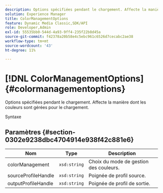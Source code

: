 ```yaml
---
description: Options spécifiées pendant le chargement. Affecte la manière dont les couleurs sont gérées pour le chargement.
solution: Experience Manager
title: ColorManagementOptions
feature: Dynamic Media Classic,SDK/API
role: Developer,Admin
exl-id: 55535bb0-544d-4a93-9ff4-235f22b8d45a
source-git-commit: f42378a20b58e4c5ebc961c6526d7cecabc2ae38
workflow-type: tm+mt
source-wordcount: '43'
ht-degree: 11%

---
```


# [!DNL ColorManagementOptions]{#colormanagementoptions}

Options spécifiées pendant le chargement. Affecte la manière dont les couleurs sont gérées pour le chargement.

Syntaxe

## Paramètres {#section-0302e9238dbc4704914e938f42c881e6}

| Nom | Type | Description |
|---|---|---|
| colorManagement | `xsd:string` | Choix du mode de gestion des couleurs. |
| sourceProfileHandle | `xsd:string` | Poignée de profil source. |
| outputProfileHandle | `xsd:string` | Poignée de profil de sortie. |
